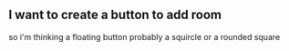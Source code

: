 ## I want to create a button to add room

 so i'm thinking a floating button probably a squircle or a rounded square